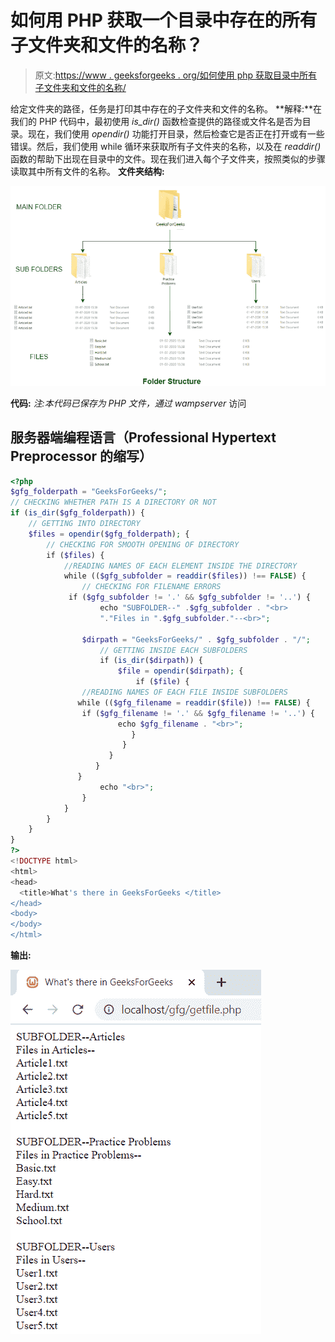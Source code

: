 # 如何用 PHP 获取一个目录中存在的所有子文件夹和文件的名称？

> 原文:[https://www . geeksforgeeks . org/如何使用 php 获取目录中所有子文件夹和文件的名称/](https://www.geeksforgeeks.org/how-to-get-names-of-all-the-subfolders-and-files-present-in-a-directory-using-php/)

给定文件夹的路径，任务是打印其中存在的子文件夹和文件的名称。
**解释:**在我们的 PHP 代码中，最初使用 *is_dir()* 函数检查提供的路径或文件名是否为目录。现在，我们使用 *opendir()* 功能打开目录，然后检查它是否正在打开或有一些错误。然后，我们使用 while 循环来获取所有子文件夹的名称，以及在 *readdir()* 函数的帮助下出现在目录中的文件。现在我们进入每个子文件夹，按照类似的步骤读取其中所有文件的名称。
**文件夹结构:**

![](img/c5b5737175b208b6484db80126643154.png)

**代码:**
*注:本代码已保存为 PHP 文件，通过 wampserver*
访问

## 服务器端编程语言（Professional Hypertext Preprocessor 的缩写）

```php
<?php
$gfg_folderpath = "GeeksForGeeks/";
// CHECKING WHETHER PATH IS A DIRECTORY OR NOT
if (is_dir($gfg_folderpath)) {
    // GETTING INTO DIRECTORY
    $files = opendir($gfg_folderpath); {
        // CHECKING FOR SMOOTH OPENING OF DIRECTORY
        if ($files) {
            //READING NAMES OF EACH ELEMENT INSIDE THE DIRECTORY
            while (($gfg_subfolder = readdir($files)) !== FALSE) {
                // CHECKING FOR FILENAME ERRORS
             if ($gfg_subfolder != '.' && $gfg_subfolder != '..') {
                    echo "SUBFOLDER--" .$gfg_subfolder . "<br>
                    "."Files in ".$gfg_subfolder."--<br>";

                $dirpath = "GeeksForGeeks/" . $gfg_subfolder . "/";
                    // GETTING INSIDE EACH SUBFOLDERS
                    if (is_dir($dirpath)) {
                        $file = opendir($dirpath); {
                            if ($file) {
                //READING NAMES OF EACH FILE INSIDE SUBFOLDERS
               while (($gfg_filename = readdir($file)) !== FALSE) {
                if ($gfg_filename != '.' && $gfg_filename != '..') {
                        echo $gfg_filename . "<br>";
                           }
                         }
                      }
                   }
               }
                    echo "<br>";
                }
            }
        }
    }
}
?>
<!DOCTYPE html>
<html>
<head>
  <title>What's there in GeeksForGeeks </title>
</head>
<body>
</body>
</html>
```

**输出:**

![](img/e15703a39bc24074cfad2c63f4387ad0.png)